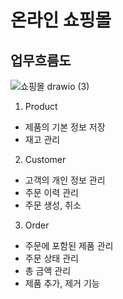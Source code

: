# 온라인 쇼핑몰

## 업무흐름도

![쇼핑몰 drawio (3)](https://github.com/jinhyoje/javaStudy/assets/84319636/83c5661f-3254-4b2b-b484-9020e1f7f3dc)

1. Product 
- 제품의 기본 정보 저장
- 재고 관리

2. Customer
- 고객의 개인 정보 관리
- 주문 이력 관리
- 주문 생성, 취소

3. Order
- 주문에 포함된 제품 관리
- 주문 상태 관리
- 총 금액 관리
- 제품 추가, 제거 기능

